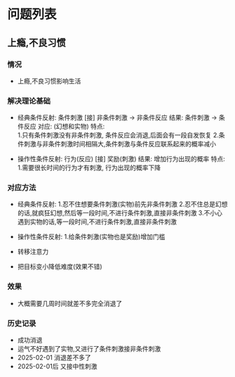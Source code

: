 # 问题列表

## 上瘾,不良习惯
### 情况
- 上瘾,不良习惯影响生活

### 解决理论基础
- 经典条件反射: 条件刺激 [接] 非条件刺激 -> 非条件反应
  结果:         条件刺激 -> 条件反应
  对应:         (幻想和实物)
  特点:         
                1.只有条件刺激没有非条件刺激, 条件反应会消退,后面会有一段自发恢复
                2.条件刺激与非条件刺激时间相隔大,条件刺激与条件反应联系起来的概率减小

- 操作性条件反射: 行为(反应) [接] 奖励(刺激)
  结果:           增加行为出现的概率
  特点:           
                  1.需要很长时间的行为才有刺激, 行为出现的概率下降
### 对应方法
- 经典条件反射: 
                1.忍不住想要条件刺激(实物)前先非条件刺激
                2.忍不住总是幻想的话,就疯狂幻想,然后等一段时间,不进行条件刺激,直接非条件刺激
                3.不小心遇到实物的话,等一段时间,不进行条件刺激,直接非条件刺激

- 操作性条件反射: 
                1.给条件刺激(实物也是奖励)增加门槛

- 转移注意力

- 把目标变小降低难度(效果不错)

### 效果
- 大概需要几周时间就差不多完全消退了

### 历史记录
- 成功消退
- 运气不好遇到了实物,又进行了条件刺激接非条件刺激
- 2025-02-01 消退差不多了
- 2025-02-01后 又接中性刺激



